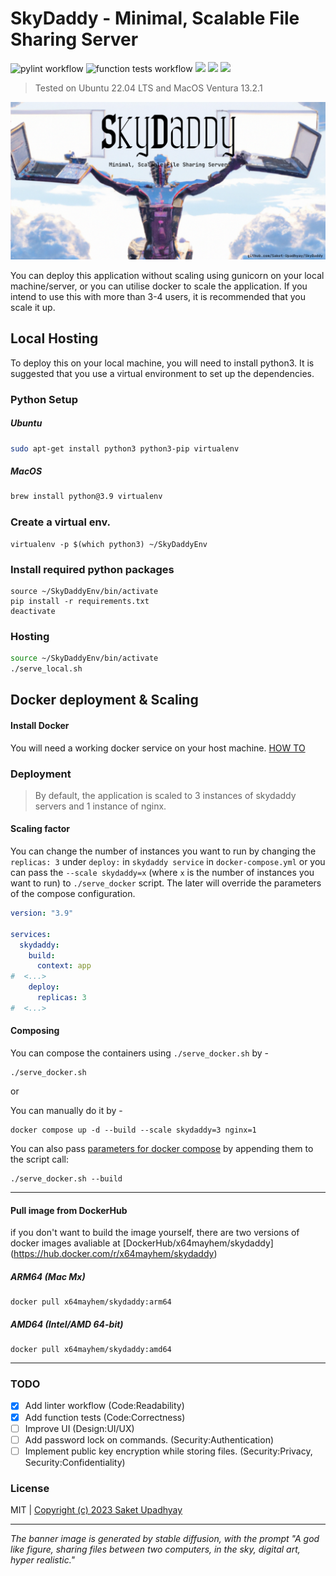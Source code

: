 # SkyDaddy - Minimal, Scalable File Sharing Server

![pylint workflow](https://github.com/Saket-Upadhyay/SkyDaddy/actions/workflows/pylint.yml/badge.svg) ![function tests workflow](https://github.com/Saket-Upadhyay/SkyDaddy/actions/workflows/functiontests.yml/badge.svg) ![](https://badgen.net/github/license/micromatch/micromatch?icon=github) ![](https://badgen.net/badge/Python/3.10/blue?icon=pypi) ![](https://badgen.net/badge/ARCH/ARM64,%20AMD64/cyan?icon=docker)
 
> Tested on Ubuntu 22.04 LTS and MacOS Ventura 13.2.1

![](https://github.com/Saket-Upadhyay/SkyDaddy/blob/main/SkyDaddy%20Poster.png)

You can deploy this application without scaling using gunicorn on your local machine/server, or you can utilise docker
to scale the application.
If you intend to use this with more than 3-4 users, it is recommended that you scale it up.

## Local Hosting

To deploy this on your local machine, you will need to install python3. It is suggested that you use a virtual
environment to set up the dependencies.

### Python Setup

##### Ubuntu

```sh
sudo apt-get install python3 python3-pip virtualenv
```

##### MacOS

```sh
brew install python@3.9 virtualenv
```

### Create a virtual env.

```shell
virtualenv -p $(which python3) ~/SkyDaddyEnv
```

### Install required python packages

```shell
source ~/SkyDaddyEnv/bin/activate
pip install -r requirements.txt
deactivate
```

### Hosting

```sh
source ~/SkyDaddyEnv/bin/activate
./serve_local.sh
```

## Docker deployment & Scaling

#### Install Docker
You will need a working docker service on your host machine. [HOW TO](https://docs.docker.com/get-docker/)

### Deployment
> By default, the application is scaled to 3 instances of skydaddy servers and 1 instance of nginx.

#### Scaling factor

You can change the number of instances you want to run by changing the `replicas: 3` under `deploy:`
in `skydaddy service` in `docker-compose.yml`
or you can pass the `--scale skydaddy=x` (where `x` is the number of instances you want to run) to `./serve_docker`
script. The later will override the parameters of the compose configuration.

```yml
version: "3.9"

services:
  skydaddy:
    build:
      context: app
#  <...>
    deploy:
      replicas: 3
#  <...>

```

#### Composing
You can compose the containers using `./serve_docker.sh` by -

```shell
./serve_docker.sh
```

or

You can manually do it by - 
```shell
docker compose up -d --build --scale skydaddy=3 nginx=1
```

You can also pass [parameters for docker compose](https://docs.docker.com/compose/reference/) by appending them to the
script call:

```shell
./serve_docker.sh --build
```
---

#### Pull image from DockerHub
if you don't want to build the image yourself, there are two versions of docker images avaliable at [DockerHub/x64mayhem/skydaddy] (https://hub.docker.com/r/x64mayhem/skydaddy)

##### ARM64 (Mac Mx)
```shell
docker pull x64mayhem/skydaddy:arm64
```

##### AMD64 (Intel/AMD 64-bit)
```shell
docker pull x64mayhem/skydaddy:amd64
```

---

### TODO
- [x] Add linter workflow (Code:Readability)
- [x] Add function tests (Code:Correctness)
- [ ] Improve UI (Design:UI/UX)
- [ ] Add password lock on commands. (Security:Authentication)
- [ ] Implement public key encryption while storing files. (Security:Privacy, Security:Confidentiality)

### License

MIT | [Copyright (c) 2023 Saket Upadhyay](./LICENSE)

---

_The banner image is generated by stable diffusion, with the prompt "A god like figure, sharing files between two computers, in the sky, digital art, hyper realistic."_
